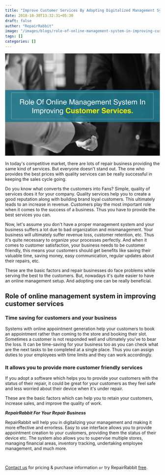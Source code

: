 ```yaml
---
title: "Improve Customer Services By Adopting Digitalized Management System."
date: 2018-10-30T13:32:31+05:30
draft: false
auther: "RepairRabbit"
image: "/images/blogs/role-of-online-management-system-in-improving-customer-services-min.jpg"
tags: []
categories: []
---
```


<img src="/images/blogs/role-of-online-management-system-in-improving-customer-services-min.jpg" alt="Role Of Online Management System In Improving Customer Services"/>

In today's competitive market, there are lots of repair business providing the same kind of services. But everyone doesn't stand out. The one who provides the best prices with quality services can be really successful in keeping the sales cycle going.

Do you know what converts the customers into Fans? Simple, quality of services does it for your company. Quality services help you to create a good reputation along with building brand loyal customers. This ultimately leads to an increase in revenue. Customers play the most important role when it comes to the success of a business. Thus you have to provide the best services you can.

Now, let's assume you don't have a proper management system and your business suffers a lot due to bad organization and mismanagement. Your business will ultimately suffer revenue loss, customer retention, etc. Thus it's quite necessary to organize your processes perfectly. And when it comes to customer satisfaction, your business needs to be customer friendly, this means your customers should get benefits like saving their valuable time, saving money, easy communication, regular updates about their repairs, etc.

These are the basic factors and repair businesses do face problems while serving the best to the customers. But, nowadays it's quite easier to have an online management setup. And adopting one can be really beneficial. 

## Role of online management system in improving customer services

### Time saving for customers and your business

Systems with online appointment generation help your customers to book an appointment rather than coming to the store and booking their slot. Sometimes a customer is not responded well and ultimately you've to bear the loss. 
It can be time-saving for your business too as you can check what are the next tasks to be completed at a single place. Thus you can assign duties to your employees with time limits and they can work accordingly.

### It allows you to provide more customer friendly services

If you adopt a software which helps you to provide your customers with the status of their repair, it could be great for your customers as they feel safe and less worried about their device when it's under repair. 

These are the basic factors which can help you to retain your customers, increase sales, and improve the quality of work.

___RepairRabbit For Your Repair Business___

RepairRabbit will help you in digitalizing your management and making it more effective and errorless. Easy to use interface allows you to provide appointment creation to your customers, providing them the status of their device etc. The system also allows you to supervise multiple stores, managing financial areas, inventory tracking, undertaking employee management, and much more.

<br>

<a href="mailto:contact@repairrabbit.co?subject=Query of RepairRabbit" target="_blank">Contact us</a> for pricing & purchase information `or` try RepairRabbit <a href="https://demo.repairrabbit.co/admin" rel="noopener" target="_blank" title="RepairRabbit Demo">free</a>.

<br>